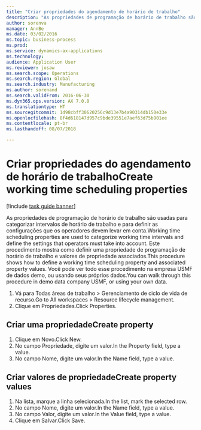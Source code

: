 ```yaml
--- 
title: "Criar propriedades do agendamento de horário de trabalho"
description: "As propriedades de programação de horário de trabalho são usadas para categorizar intervalos de horário de trabalho e para definir as configurações que os operadores devem levar em conta."
author: sorenva
manager: AnnBe
ms.date: 03/02/2016
ms.topic: business-process
ms.prod: 
ms.service: dynamics-ax-applications
ms.technology: 
audience: Application User
ms.reviewer: josaw
ms.search.scope: Operations
ms.search.region: Global
ms.search.industry: Manufacturing
ms.author: sorenand
ms.search.validFrom: 2016-06-30
ms.dyn365.ops.version: AX 7.0.0
ms.translationtype: HT
ms.sourcegitcommit: 1d98cbff30620256c9d13e7b4a90314db150e33e
ms.openlocfilehash: 8f4d618147d957c9bde39551e7aef63d75b901ee
ms.contentlocale: pt-br
ms.lasthandoff: 08/07/2018

---
```

# <a name="create-working-time-scheduling-properties"></a><span data-ttu-id="f9de9-103">Criar propriedades do agendamento de horário de trabalho</span><span class="sxs-lookup"><span data-stu-id="f9de9-103">Create working time scheduling properties</span></span>

[!include [task guide banner](../../includes/task-guide-banner.md)]

<span data-ttu-id="f9de9-104">As propriedades de programação de horário de trabalho são usadas para categorizar intervalos de horário de trabalho e para definir as configurações que os operadores devem levar em conta.</span><span class="sxs-lookup"><span data-stu-id="f9de9-104">Working time scheduling properties are used to categorize working time intervals and define the settings that operators must take into account.</span></span> <span data-ttu-id="f9de9-105">Este procedimento mostra como definir uma propriedade de programação de horário de trabalho e valores de propriedade associados.</span><span class="sxs-lookup"><span data-stu-id="f9de9-105">This procedure shows how to define a working time scheduling property and associated property values.</span></span> <span data-ttu-id="f9de9-106">Você pode ver todo esse procedimento na empresa USMF de dados demo, ou usando seus próprios dados.</span><span class="sxs-lookup"><span data-stu-id="f9de9-106">You can walk through this procedure in demo data company USMF, or using your own data.</span></span>

1. <span data-ttu-id="f9de9-107">Vá para Todas áreas de trabalho > Gerenciamento de ciclo de vida de recurso.</span><span class="sxs-lookup"><span data-stu-id="f9de9-107">Go to All workspaces > Resource lifecycle management.</span></span>
2. <span data-ttu-id="f9de9-108">Clique em Propriedades.</span><span class="sxs-lookup"><span data-stu-id="f9de9-108">Click Properties.</span></span>

## <a name="create-property"></a><span data-ttu-id="f9de9-109">Criar uma propriedade</span><span class="sxs-lookup"><span data-stu-id="f9de9-109">Create property</span></span>
1. <span data-ttu-id="f9de9-110">Clique em Novo.</span><span class="sxs-lookup"><span data-stu-id="f9de9-110">Click New.</span></span>
2. <span data-ttu-id="f9de9-111">No campo Propriedade, digite um valor.</span><span class="sxs-lookup"><span data-stu-id="f9de9-111">In the Property field, type a value.</span></span>
3. <span data-ttu-id="f9de9-112">No campo Nome, digite um valor.</span><span class="sxs-lookup"><span data-stu-id="f9de9-112">In the Name field, type a value.</span></span>

## <a name="create-property-values"></a><span data-ttu-id="f9de9-113">Criar valores de propriedade</span><span class="sxs-lookup"><span data-stu-id="f9de9-113">Create property values</span></span>
1. <span data-ttu-id="f9de9-114">Na lista, marque a linha selecionada.</span><span class="sxs-lookup"><span data-stu-id="f9de9-114">In the list, mark the selected row.</span></span>
2. <span data-ttu-id="f9de9-115">No campo Nome, digite um valor.</span><span class="sxs-lookup"><span data-stu-id="f9de9-115">In the Name field, type a value.</span></span>
3. <span data-ttu-id="f9de9-116">No campo Valor, digite um valor.</span><span class="sxs-lookup"><span data-stu-id="f9de9-116">In the Value field, type a value.</span></span>
4. <span data-ttu-id="f9de9-117">Clique em Salvar.</span><span class="sxs-lookup"><span data-stu-id="f9de9-117">Click Save.</span></span>


